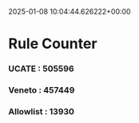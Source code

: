 2025-01-08 10:04:44.626222+00:00
# Rule Counter 
 ### UCATE : 505596

 ### Veneto : 457449

 ### Allowlist : 13930